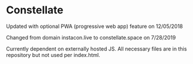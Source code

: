 # Constellate

Updated with optional PWA (progressive web app) feature on 12/05/2018

Changed from domain instacon.live to constellate.space on 7/28/2019

Currently dependent on externally hosted JS. All necessary files are in this repository but not used per index.html.
